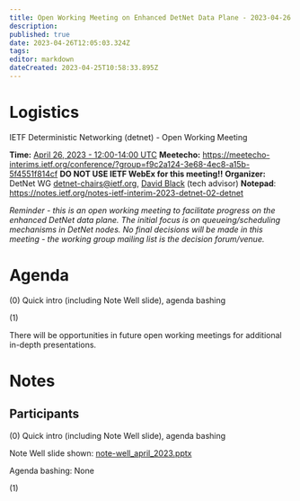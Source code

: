 ```yaml
---
title: Open Working Meeting on Enhanced DetNet Data Plane - 2023-04-26
description: 
published: true
date: 2023-04-26T12:05:03.324Z
tags: 
editor: markdown
dateCreated: 2023-04-25T10:58:33.895Z
---
```


# Logistics

IETF Deterministic Networking (detnet) - Open Working Meeting

**Time:** [April 26, 2023 - 12:00-14:00 UTC](https://www.timeanddate.com/worldclock/fixedtime.html?msg=DetNet+Open+Working+Meeting+on+Enhanced+DetNet+Data+Plane&iso=20230426T12&p1=1440&ah=2)
**Meetecho:** https://meetecho-interims.ietf.org/conference/?group=f9c2a124-3e68-4ec8-a15b-5f4551f814cf
**DO NOT USE IETF WebEx for this meeting!!**
**Organizer:** DetNet WG [detnet-chairs@ietf.org](mailto:detnet-chairs@ietf.org), [David Black](mailto:David.Black@dell.com) (tech advisor)
**Notepad**: https://notes.ietf.org/notes-ietf-interim-2023-detnet-02-detnet

*Reminder - this is an open working meeting to facilitate progress on the enhanced DetNet data plane. The initial focus is on queueing/scheduling mechanisms in DetNet nodes.  No final decisions will be made in this meeting - the working group mailing list is the decision forum/venue.*

# Agenda
(0) Quick intro (including Note Well slide), agenda bashing

(1) 

There will be opportunities in future open working meetings for additional in-depth presentations.

# Notes

## Participants



(0) Quick intro (including Note Well slide), agenda bashing

Note Well slide shown: [note-well_april_2023.pptx](/note-well_april_2023.pptx)

Agenda bashing: None

(1) 

